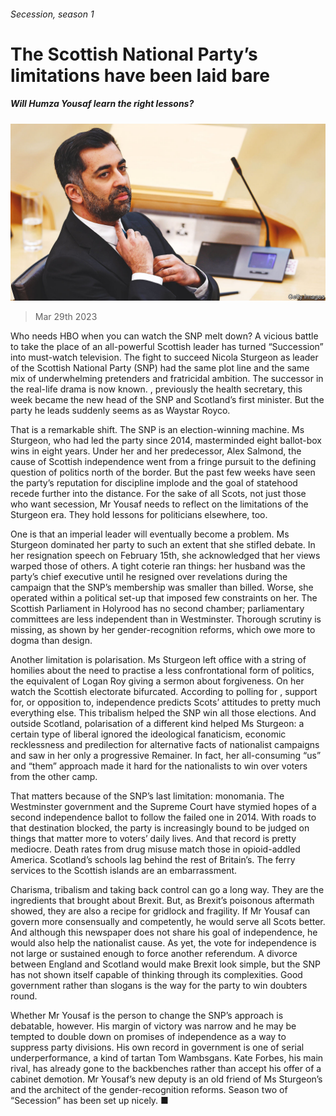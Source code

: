 ###### Secession, season 1

# The Scottish National Party’s limitations have been laid bare 

##### Will Humza Yousaf learn the right lessons? 

![image](images/20230401_LDP002.jpg) 

> Mar 29th 2023 

Who needs HBO when you can watch the SNP melt down? A vicious battle to take the place of an all-powerful Scottish leader has turned “Succession” into must-watch television. The fight to succeed Nicola Sturgeon as leader of the Scottish National Party (SNP) had the same plot line and the same mix of underwhelming pretenders and fratricidal ambition. The successor in the real-life drama is now known. , previously the health secretary, this week became the new head of the SNP and Scotland’s first minister. But the party he leads suddenly seems as  as Waystar Royco. 

That is a remarkable shift. The SNP is an election-winning machine. Ms Sturgeon, who had led the party since 2014, masterminded eight ballot-box wins in eight years. Under her and her predecessor, Alex Salmond, the cause of Scottish independence went from a fringe pursuit to the defining question of politics north of the border. But the past few weeks have seen the party’s reputation for discipline implode and the goal of statehood recede further into the distance. For the sake of all Scots, not just those who want secession, Mr Yousaf needs to reflect on the limitations of the Sturgeon era. They hold lessons for politicians elsewhere, too.

One is that an imperial leader will eventually become a problem. Ms Sturgeon dominated her party to such an extent that she stifled debate. In her resignation speech on February 15th, she acknowledged that her views warped those of others. A tight coterie ran things: her husband was the party’s chief executive until he resigned over revelations during the campaign that the SNP’s membership was smaller than billed. Worse, she operated within a political set-up that imposed few constraints on her. The Scottish Parliament in Holyrood has no second chamber; parliamentary committees are less independent than in Westminster. Thorough scrutiny is missing, as shown by her gender-recognition reforms, which owe more to dogma than design.

Another limitation is polarisation. Ms Sturgeon left office with a string of homilies about the need to practise a less confrontational form of politics, the equivalent of Logan Roy giving a sermon about forgiveness. On her watch the Scottish electorate bifurcated. According to polling for , support for, or opposition to, independence predicts Scots’ attitudes to pretty much everything else. This tribalism helped the SNP win all those elections. And outside Scotland, polarisation of a different kind helped Ms Sturgeon: a certain type of liberal ignored the ideological fanaticism, economic recklessness and predilection for alternative facts of nationalist campaigns and saw in her only a progressive Remainer. In fact, her all-consuming “us” and “them” approach made it hard for the nationalists to win over voters from the other camp.

That matters because of the SNP’s last limitation: monomania. The Westminster government and the Supreme Court have stymied hopes of a second independence ballot to follow the failed one in 2014. With roads to that destination blocked, the party is increasingly bound to be judged on things that matter more to voters’ daily lives. And that record is pretty mediocre. Death rates from drug misuse match those in opioid-addled America. Scotland’s schools lag behind the rest of Britain’s. The ferry services to the Scottish islands are an embarrassment. 

Charisma, tribalism and taking back control can go a long way. They are the ingredients that brought about Brexit. But, as Brexit’s poisonous aftermath showed, they are also a recipe for gridlock and fragility. If Mr Yousaf can govern more consensually and competently, he would serve all Scots better. And although this newspaper does not share his goal of independence, he would also help the nationalist cause. As yet, the vote for independence is not large or sustained enough to force another referendum. A divorce between England and Scotland would make Brexit look simple, but the SNP has not shown itself capable of thinking through its complexities. Good government rather than slogans is the way for the party to win doubters round. 

Whether Mr Yousaf is the person to change the SNP’s approach is debatable, however. His margin of victory was narrow and he may be tempted to double down on promises of independence as a way to suppress party divisions. His own record in government is one of serial underperformance, a kind of tartan Tom Wambsgans. Kate Forbes, his main rival, has already gone to the backbenches rather than accept his offer of a cabinet demotion. Mr Yousaf’s new deputy is an old friend of Ms Sturgeon’s and the architect of the gender-recognition reforms. Season two of “Secession” has been set up nicely. ■

